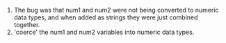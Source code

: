 1. The bug was that num1 and num2 were not being converted to numeric data types, and when added as strings they were just combined together.
2. 'coerce' the num1 and num2 variables into numeric data types.